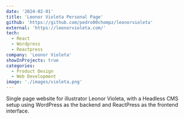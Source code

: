 ```yaml
---
date: '2024-02-01'
title: 'Leonor Violeta Personal Page'
github: 'https://github.com/pedro00chompz/leonorvioleta'
external: 'https://leonorvioleta.com/'
tech:
  - React
  - Wordpress
  - Reactpress
company: 'Leonor Violeta'
showInProjects: true
categories:
  - Product Design
  - Web Development
image: './images/violeta.png'
---
```


Single page website for illustrator Leonor Violeta, with a Headless CMS setup using WordPress as the backend and ReactPress as the frontend interface.
